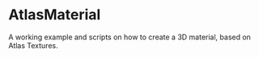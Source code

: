 # AtlasMaterial
A working example and scripts on how to create a 3D material, based on Atlas Textures. 
